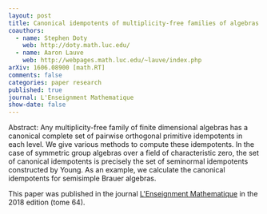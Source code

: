 ```yaml
---
layout: post
title: Canonical idempotents of multiplicity-free families of algebras
coauthors: 
  - name: Stephen Doty
    web: http://doty.math.luc.edu/
  - name: Aaron Lauve
    web: http://webpages.math.luc.edu/~lauve/index.php
arXiv: 1606.08900 [math.RT]
comments: false
categories: paper research
published: true
journal: L'Enseignment Mathematique
show-date: false
---
```


Abstract: Any multiplicity-free family of finite dimensional algebras has a canonical complete set of pairwise orthogonal primitive idempotents in each level. We give various methods to compute these idempotents. In the case of symmetric group algebras over a field of characteristic zero, the set of canonical idempotents is precisely the set of seminormal idempotents constructed by Young. As an example, we calculate the canonical idempotents for semisimple Brauer algebras.

This paper was published in the journal [L'Enseignment Mathematique](https://ems.press/journals/lem/articles/16231) in the 2018 edition (tome 64).
